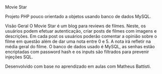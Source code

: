 Movie Star

Projeto PHP pouco orientado a objetos usando banco de dados MySQL.


Visão Geral
O Movie Star é um blog para reviews de filmes.
Neste, os usuários podem efetuar autenticação, criar posts de filmes com imagens e descrições.
Em cada post os usuários poderão comentar a opinião sobre o filme em questão além de dar uma nota entre 0 e 5. A nota irá refletir na média geral do filme.
O banco de dados usado é MySQL, as senhas estão encriptadas com password hash e os inputs são filtrados para prevenir injeções SQL.

Desenvolvido com base no aprendizado em aulas com Matheus Battisti.
